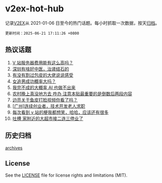 # v2ex-hot-hub

 记录[V2EX](https://www.v2ex.com/)从 2021-01-06 日至今的热门话题。每小时抓取一次数据，按天[归档](archives)。

`更新时间：2025-06-21 17:11:26 +0800`

## 热议话题

1. [V 站服务器费用能有这么高吗？](https://www.v2ex.com/t/1139988)
1. [深圳有啥好中医，治肾结石的](https://www.v2ex.com/t/1139983)
1. [有没有割过包皮的大佬说说感受](https://www.v2ex.com/t/1140073)
1. [女追男成功概率大吗？](https://www.v2ex.com/t/1140058)
1. [我完不成的大概率 AI 也做不出来](https://www.v2ex.com/t/1140068)
1. [农村晚上真没地方去 咋办 注意本贴最重要的是倒数后两段内容](https://www.v2ex.com/t/1140028)
1. [边亮关于鱼皮打脸视频你看了吗？](https://www.v2ex.com/t/1139975)
1. [[广州]连续创业者，技术开发老人求职](https://www.v2ex.com/t/1139997)
1. [每次看到 v 站的梗我都想笑，哈哈，应该还有很多](https://www.v2ex.com/t/1140105)
1. [吐槽 家附近的大超市接二连三停业了](https://www.v2ex.com/t/1140021)

## 历史归档

[archives](archives)

## License

See the [LICENSE](LICENSE) file for license rights and limitations (MIT).
